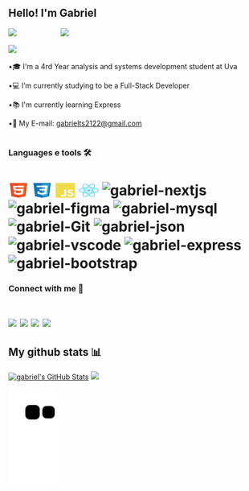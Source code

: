 ## Hello! I'm Gabriel

 <img src=https://github.com/TheDudeThatCode/TheDudeThatCode/blob/master/Assets/Earth.gif width="100">
  
   <img src="https://raw.githubusercontent.com/MicaelliMedeiros/micaellimedeiros/master/image/computer-illustration.png" min-width="400px" max-width="400px" width="400px" align="right">
   
  ![](https://komarev.com/ghpvc/?username=gabrielts212)
  
  •🎓  I'm a 4rd Year  analysis and systems development student at Uva
  
  •💻 I’m currently studying to be a Full-Stack Developer
  
  •📚 I'm currently learning Express
  
  •📧 My E-mail: gabrielts2122@gmail.com
  <h1></h1>
  
  


  <h3>Languages e tools 🛠</h3>
 <div style="display: inline_block"><h1>
 <img align="center" alt="gabriel-HTML" height="30" width="40" src="https://raw.githubusercontent.com/devicons/devicon/master/icons/html5/html5-original.svg">
  <img align="center" alt="gabriel-CSS" height="30" width="40" src="https://raw.githubusercontent.com/devicons/devicon/master/icons/css3/css3-original.svg">
  <img align="center" alt="gabriel-Js" height="30" width="40" src="https://raw.githubusercontent.com/devicons/devicon/master/icons/javascript/javascript-plain.svg">
  <img align="center" alt="gabriel-React" height="30" width="40" src="https://raw.githubusercontent.com/devicons/devicon/master/icons/react/react-original.svg">
  <img align="center" alt="gabriel-nextjs" height="30" width="40" src="https://cdn.jsdelivr.net/gh/devicons/devicon/icons/nextjs/nextjs-original-wordmark.svg" />
  <img align="center" alt="gabriel-figma" height="30" width="40"  src="https://cdn.jsdelivr.net/gh/devicons/devicon/icons/figma/figma-original.svg" />
  <img align="center" alt="gabriel-mysql" height="30" width="40" src="https://cdn.jsdelivr.net/gh/devicons/devicon/icons/mysql/mysql-original-wordmark.svg" />
  <img align="center" alt="gabriel-Git" height="30" width="40" src="https://cdn.jsdelivr.net/gh/devicons/devicon/icons/git/git-original.svg">
  <img align="center" alt="gabriel-json" height="30" width="40"src="https://cdn.jsdelivr.net/gh/devicons/devicon/icons/nodejs/nodejs-original.svg">
  <img align="center" alt="gabriel-vscode" height="30" width="40" src="https://cdn.jsdelivr.net/gh/devicons/devicon/icons/vscode/vscode-original.svg">
  <img align="center" alt="gabriel-express" height="30" width="40" src="https://cdn.jsdelivr.net/gh/devicons/devicon/icons/express/express-original.svg" />     
  <img align="center" alt="gabriel-bootstrap" height="30" width="40" src="https://cdn.jsdelivr.net/gh/devicons/devicon/icons/bootstrap/bootstrap-plain.svg" />     
 
          
          
   </div>
</h1>

 <div><h3>Connect with me 💬</h3><h1>
 <a href="https://instagram.com" target="_blank"><img src="https://img.shields.io/badge/-Instagram-%23E4405F?style=for-the-badge&logo=instagram&logoColor=white" target="_blank"></a> <a href="colocar o link do discord aqui" target="_blank"><img src="https://img.shields.io/badge/Discord-7289DA?style=for-the-badge&logo=discord&logoColor=white" target="_blank"></a> <a href = "mailto:gabrielts2122@gmail.com"><img src="https://img.shields.io/badge/-Gmail-%23333?style=for-the-badge&logo=gmail&logoColor=white" target="_blank"></a> <a href="https://www.linkedin.com/in/gabriel-nascimento-pereira/" target="_blank"><img src="https://img.shields.io/badge/-LinkedIn-%230077B5?style=for-the-badge&logo=linkedin&logoColor=white" target="_blank"></a>  
<div></h1>
 
 <h2>My github stats 📊</h2>
 <div align="center">
   <a href="https://github.com/gabrielts212">
   <p align="left">
 <a href="https://github.com/gabrielts212"><img  alt="gabriel's GitHub Stats" <img height="180px" width:"200px" src="https://awesome-github-stats.azurewebsites.net/user-stats/gabrielts212?cardType=github&theme=nord" /></a>
    <img height="180px" width:"200px" src="https://github-readme-stats.vercel.app/api/top-langs/?username=gabrielts212&layout=compact&langs_count=7&theme=nord"/></div>
  
  ![Snake animation](https://github.com/gabrielts212/gabrielts212/blob/output/github-contribution-grid-snake.svg)
 </div>

